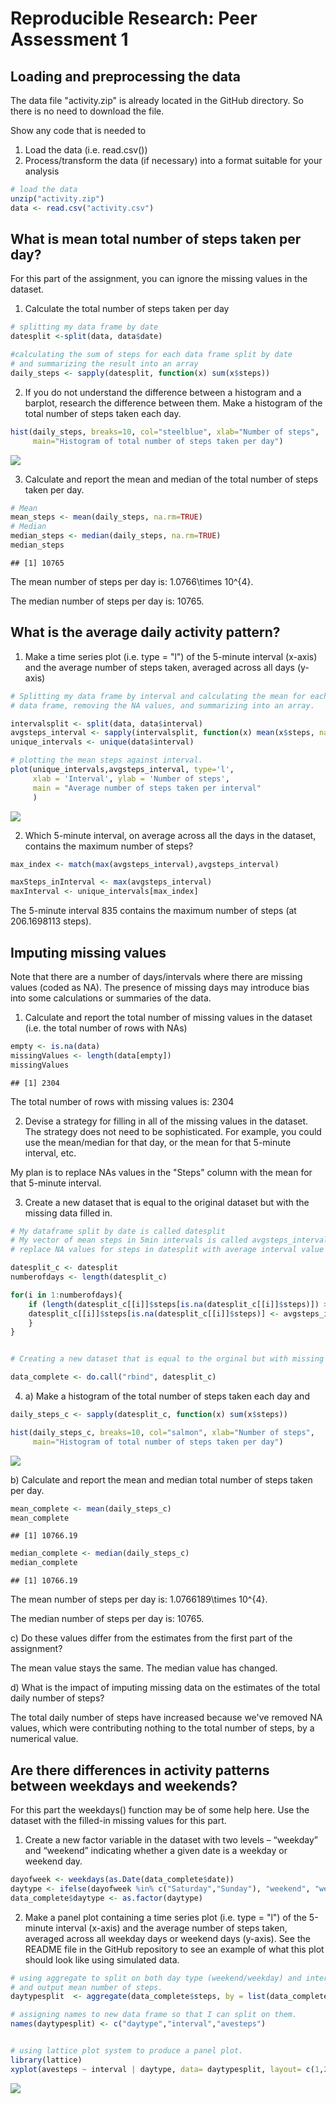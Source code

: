 # Reproducible Research: Peer Assessment 1

## Loading and preprocessing the data

The data file "activity.zip" is already located in the GitHub directory. So there is no need to download the file. 

Show any code that is needed to

1. Load the data (i.e. read.csv())
2. Process/transform the data (if necessary) into a format suitable for your analysis



```r
# load the data
unzip("activity.zip")
data <- read.csv("activity.csv")
```


## What is mean total number of steps taken per day?

For this part of the assignment, you can ignore the missing values in the dataset.

1. Calculate the total number of steps taken per day


```r
# splitting my data frame by date
datesplit <-split(data, data$date)

#calculating the sum of steps for each data frame split by date
# and summarizing the result into an array
daily_steps <- sapply(datesplit, function(x) sum(x$steps))
```

2. If you do not understand the difference between a histogram and a barplot, research the difference between them. Make a histogram of the total number of steps taken each day.


```r
hist(daily_steps, breaks=10, col="steelblue", xlab="Number of steps", 
     main="Histogram of total number of steps taken per day")
```

![](figures/histplot-1.png) 


3. Calculate and report the mean and median of the total number of steps taken per day.


```r
# Mean
mean_steps <- mean(daily_steps, na.rm=TRUE)
# Median
median_steps <- median(daily_steps, na.rm=TRUE)
median_steps
```

```
## [1] 10765
```

The mean number of steps per day is: 1.0766\times 10^{4}.

The median number of steps per day is:  10765.



## What is the average daily activity pattern?


1. Make a time series plot (i.e. type = "l") of the 5-minute interval (x-axis) and the average number of steps taken, averaged across all days (y-axis)


```r
# Splitting my data frame by interval and calculating the mean for each
# data frame, removing the NA values, and summarizing into an array. 

intervalsplit <- split(data, data$interval)
avgsteps_interval <- sapply(intervalsplit, function(x) mean(x$steps, na.rm =TRUE))
unique_intervals <- unique(data$interval)

# plotting the mean steps against interval. 
plot(unique_intervals,avgsteps_interval, type='l',
     xlab = 'Interval', ylab = 'Number of steps',
     main = "Average number of steps taken per interval"
     )
```

![](figures/timeseries_plot-1.png) 

2. Which 5-minute interval, on average across all the days in the dataset, contains the maximum number of steps?


```r
max_index <- match(max(avgsteps_interval),avgsteps_interval)

maxSteps_inInterval <- max(avgsteps_interval)
maxInterval <- unique_intervals[max_index]
```

The 5-minute interval 835 contains the maximum number of steps (at 206.1698113 steps).



## Imputing missing values


Note that there are a number of days/intervals where there are missing values (coded as NA). The presence of missing days may introduce bias into some calculations or summaries of the data.

1. Calculate and report the total number of missing values in the dataset (i.e. the total number of rows with NAs)


```r
empty <- is.na(data)
missingValues <- length(data[empty])
missingValues
```

```
## [1] 2304
```

The total number of rows with missing values is: 2304


2. Devise a strategy for filling in all of the missing values in the dataset. The strategy does not need to be sophisticated. For example, you could use the mean/median for that day, or the mean for that 5-minute interval, etc.

My plan is to replace NAs values in the "Steps" column with the mean for that 5-minute interval. 

3. Create a new dataset that is equal to the original dataset but with the missing data filled in.


```r
# My dataframe split by date is called datesplit
# My vector of mean steps in 5min intervals is called avgsteps_interval
# replace NA values for steps in datesplit with average interval value from avgsteps_interval. 

datesplit_c <- datesplit
numberofdays <- length(datesplit_c)

for(i in 1:numberofdays){
    if (length(datesplit_c[[i]]$steps[is.na(datesplit_c[[i]]$steps)]) > 0){
    datesplit_c[[i]]$steps[is.na(datesplit_c[[i]]$steps)] <- avgsteps_interval
    }
}


# Creating a new dataset that is equal to the orginal but with missing data filled in.

data_complete <- do.call("rbind", datesplit_c)
```

4. a) Make a histogram of the total number of steps taken each day and 


```r
daily_steps_c <- sapply(datesplit_c, function(x) sum(x$steps))

hist(daily_steps_c, breaks=10, col="salmon", xlab="Number of steps",
     main="Histogram of total number of steps taken per day")
```

![](figures/histplot2-1.png) 

b) Calculate and report the mean and median total number of steps taken per day. 


```r
mean_complete <- mean(daily_steps_c)
mean_complete
```

```
## [1] 10766.19
```

```r
median_complete <- median(daily_steps_c)
median_complete
```

```
## [1] 10766.19
```

The mean number of steps per day is: 1.0766189\times 10^{4}.

The median number of steps per day is:  10765.

c) Do these values differ from the estimates from the first part of the assignment? 

The mean value stays the same. The median value has changed.

d) What is the impact of imputing missing data on the estimates of the total daily number of steps?

The total daily number of steps have increased because we've removed NA values, which were contributing nothing to the total number of steps, by a numerical value. 



## Are there differences in activity patterns between weekdays and weekends?


For this part the weekdays() function may be of some help here. Use the dataset with the filled-in missing values for this part.

1. Create a new factor variable in the dataset with two levels – “weekday” and “weekend” indicating whether a given date is a weekday or weekend day.


```r
dayofweek <- weekdays(as.Date(data_complete$date))
daytype <- ifelse(dayofweek %in% c("Saturday","Sunday"), "weekend", "weekday")
data_complete$daytype <- as.factor(daytype)
```

2. Make a panel plot containing a time series plot (i.e. type = "l") of the 5-minute interval (x-axis) and the average number of steps taken, averaged across all weekday days or weekend days (y-axis). See the README file in the GitHub repository to see an example of what this plot should look like using simulated data.


```r
# using aggregate to split on both day type (weekend/weekday) and interval
# and output mean number of steps.
daytypesplit  <- aggregate(data_complete$steps, by = list(data_complete$daytype, data_complete$interval), FUN = mean ,na.rm=TRUE)

# assigning names to new data frame so that I can split on them.
names(daytypesplit) <- c("daytype","interval","avesteps")


# using lattice plot system to produce a panel plot. 
library(lattice)
xyplot(avesteps ~ interval | daytype, data= daytypesplit, layout= c(1,2), type="l", ylab="Average number of steps", xlab="5-minute interval")
```

![](figures/panelplot-1.png) 

